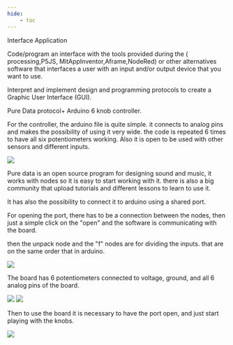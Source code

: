 ```yaml
---
hide:
    - toc
---
```


Interface Application

Code/program an interface with the tools provided during the ( processing,P5JS, MitAppInventor,Aframe,NodeRed) or other alternatives software that interfaces a user with an input and/or output device that you want to use.

Interpret and implement design and programming protocols to create a Graphic User Interface (GUI).

Pure Data protocol+ Arduino 6 knob controller.


For the controller, the arduino file is quite simple. it connects to analog pins and makes the possibility of using it very wide.
the code is repeated 6 times to have all six potentiometers working. Also it is open to be used with other sensors and different inputs.

![](../images/WT15_01.PNG)

Pure data is an open source program for designing sound and music, it works with nodes so it is easy to start working with it. there is also a big community that upload tutorials and different lessons to learn to use it.

It has also the possibility to connect it to arduino using a shared port.

For opening the port, there has to be a connection between the nodes, then just a simple click on the "open" and the software is communicating with the board.

then the unpack node and the "f" nodes are for dividing the inputs. that are on the same order that in arduino.

![](../images/WT15_02.PNG)

The board has 6 potentiometers connected to voltage, ground, and all 6 analog  pins of the board.

![](../images/WT15_03.JPG)
![](../images/WT15_04.JPG)

Then to use the board it is necessary to have the port open, and just start playing with the knobs.

![](../images/WT15_05.PNG)